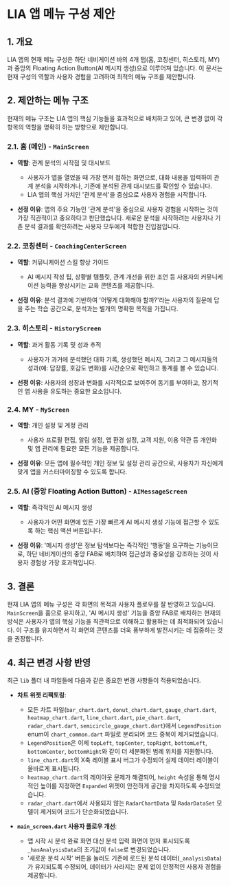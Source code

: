 # LIA 앱 메뉴 구성 제안

## 1. 개요

LIA 앱의 현재 메뉴 구성은 하단 네비게이션 바의 4개 탭(홈, 코칭센터, 히스토리, MY)과 중앙의 Floating Action Button(AI 메시지 생성)으로 이루어져 있습니다. 이 문서는 현재 구성의 역할과 사용자 경험을 고려하여 최적의 메뉴 구조를 제안합니다.

## 2. 제안하는 메뉴 구조

현재의 메뉴 구조는 LIA 앱의 핵심 기능들을 효과적으로 배치하고 있어, 큰 변경 없이 각 항목의 역할을 명확히 하는 방향으로 제안합니다.

### 2.1. 홈 (메인) - `MainScreen`

*   **역할**: 관계 분석의 시작점 및 대시보드
    *   사용자가 앱을 열었을 때 가장 먼저 접하는 화면으로, 대화 내용을 입력하여 관계 분석을 시작하거나, 기존에 분석된 관계 대시보드를 확인할 수 있습니다.
    *   LIA 앱의 핵심 가치인 '관계 분석'을 중심으로 사용자 경험을 시작합니다.

*   **선정 이유**: 앱의 주요 기능인 '관계 분석'을 중심으로 사용자 경험을 시작하는 것이 가장 직관적이고 중요하다고 판단했습니다. 새로운 분석을 시작하려는 사용자나 기존 분석 결과를 확인하려는 사용자 모두에게 적합한 진입점입니다.

### 2.2. 코칭센터 - `CoachingCenterScreen`

*   **역할**: 커뮤니케이션 스킬 향상 가이드
    *   AI 메시지 작성 팁, 상황별 템플릿, 관계 개선을 위한 조언 등 사용자의 커뮤니케이션 능력을 향상시키는 교육 콘텐츠를 제공합니다.

*   **선정 이유**: 분석 결과에 기반하여 '어떻게 대화해야 할까?'라는 사용자의 질문에 답을 주는 학습 공간으로, 분석과는 별개의 명확한 목적을 가집니다.

### 2.3. 히스토리 - `HistoryScreen`

*   **역할**: 과거 활동 기록 및 성과 추적
    *   사용자가 과거에 분석했던 대화 기록, 생성했던 메시지, 그리고 그 메시지들의 성과(예: 답장률, 호감도 변화)를 시간순으로 확인하고 통계를 볼 수 있습니다.

*   **선정 이유**: 사용자의 성장과 변화를 시각적으로 보여주어 동기를 부여하고, 장기적인 앱 사용을 유도하는 중요한 요소입니다.

### 2.4. MY - `MyScreen`

*   **역할**: 개인 설정 및 계정 관리
    *   사용자 프로필 편집, 알림 설정, 앱 환경 설정, 고객 지원, 이용 약관 등 개인화 및 앱 관리에 필요한 모든 기능을 제공합니다.

*   **선정 이유**: 모든 앱에 필수적인 개인 정보 및 설정 관리 공간으로, 사용자가 자신에게 맞게 앱을 커스터마이징할 수 있도록 합니다.

### 2.5. AI (중앙 Floating Action Button) - `AIMessageScreen`

*   **역할**: 즉각적인 AI 메시지 생성
    *   사용자가 어떤 화면에 있든 가장 빠르게 AI 메시지 생성 기능에 접근할 수 있도록 하는 핵심 액션 버튼입니다.

*   **선정 이유**: '메시지 생성'은 정보 탐색보다는 즉각적인 '행동'을 요구하는 기능이므로, 하단 네비게이션의 중앙 FAB로 배치하여 접근성과 중요성을 강조하는 것이 사용자 경험상 가장 효과적입니다.

## 3. 결론

현재 LIA 앱의 메뉴 구성은 각 화면의 목적과 사용자 플로우를 잘 반영하고 있습니다. `MainScreen`을 홈으로 유지하고, 'AI 메시지 생성' 기능을 중앙 FAB로 배치하는 현재의 방식은 사용자가 앱의 핵심 기능을 직관적으로 이해하고 활용하는 데 최적화되어 있습니다. 이 구조를 유지하면서 각 화면의 콘텐츠를 더욱 풍부하게 발전시키는 데 집중하는 것을 권장합니다.

## 4. 최근 변경 사항 반영

최근 `lib` 폴더 내 파일들에 다음과 같은 중요한 변경 사항들이 적용되었습니다.

*   **차트 위젯 리팩토링**:
    *   모든 차트 파일(`bar_chart.dart`, `donut_chart.dart`, `gauge_chart.dart`, `heatmap_chart.dart`, `line_chart.dart`, `pie_chart.dart`, `radar_chart.dart`, `semicircle_gauge_chart.dart`)에서 `LegendPosition` enum이 `chart_common.dart` 파일로 분리되어 코드 중복이 제거되었습니다.
    *   `LegendPosition`은 이제 `topLeft`, `topCenter`, `topRight`, `bottomLeft`, `bottomCenter`, `bottomRight`와 같이 더 세분화된 범례 위치를 지원합니다.
    *   `line_chart.dart`의 X축 레이블 표시 버그가 수정되어 실제 데이터 레이블이 올바르게 표시됩니다.
    *   `heatmap_chart.dart`의 레이아웃 문제가 해결되어, `height` 속성을 통해 명시적인 높이를 지정하면 `Expanded` 위젯이 안전하게 공간을 차지하도록 수정되었습니다.
    *   `radar_chart.dart`에서 사용되지 않는 `RadarChartData` 및 `RadarDataSet` 모델이 제거되어 코드가 단순화되었습니다.

*   **`main_screen.dart` 사용자 플로우 개선**:
    *   앱 시작 시 분석 완료 화면 대신 분석 입력 화면이 먼저 표시되도록 `_hasAnalysisData`의 초기값이 `false`로 변경되었습니다.
    *   '새로운 분석 시작' 버튼을 눌러도 기존에 로드된 분석 데이터(`_analysisData`)가 유지되도록 수정되어, 데이터가 사라지는 문제 없이 안정적인 사용자 경험을 제공합니다.